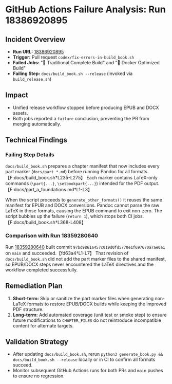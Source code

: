 # GitHub Actions Failure Analysis: Run 18386920895

## Incident Overview
- **Run URL:** [18386920895](https://github.com/Geonitab/architecture_as_code/actions/runs/18386920895)
- **Trigger:** Pull request `codex/fix-errors-in-build_book.sh`
- **Failed Jobs:** "🚀 Traditional Complete Build" and "🐳 Docker Optimized Build"
- **Failing Step:** `docs/build_book.sh --release` (invoked via `build_release.sh`)

## Impact
- Unified release workflow stopped before producing EPUB and DOCX assets.
- Both jobs reported a `failure` conclusion, preventing the PR from merging automatically.

## Technical Findings
### Failing Step Details
`docs/build_book.sh` prepares a chapter manifest that now includes every part marker (`docs/part_*.md`) before running Pandoc for all formats.【F:docs/build_book.sh†L235-L275】 Each marker contains LaTeX-only commands (`\part{...}`, `\setbookpart{...}`) intended for the PDF output.【F:docs/part_a_foundations.md†L1-L3】

When the script proceeds to `generate_other_formats()` it reuses the same manifest for EPUB and DOCX conversions. Pandoc cannot parse the raw LaTeX in those formats, causing the EPUB command to exit non-zero. The script bubbles up the failure (`return 1`), which stops both CI jobs.【F:docs/build_book.sh†L368-L408】

### Comparison with Run 18359280640
Run [18359280640](https://github.com/Geonitab/architecture_as_code/actions/runs/18359280640) built commit `97bd9861a457c019d0fd5770e1f697670a7ae0a1` on `main` and succeeded.【fd63a4†L1-L7】 That revision of `docs/build_book.sh` did not add the part marker files to the shared manifest, so EPUB/DOCX steps never encountered the LaTeX directives and the workflow completed successfully.

## Remediation Plan
1. **Short-term:** Skip or sanitize the part marker files when generating non-LaTeX formats to restore EPUB/DOCX builds while keeping the improved PDF structure.
2. **Long-term:** Add automated coverage (unit test or smoke step) to ensure future modifications to `CHAPTER_FILES` do not reintroduce incompatible content for alternate targets.

## Validation Strategy
- After updating `docs/build_book.sh`, rerun `python3 generate_book.py && docs/build_book.sh --release` locally or in CI to confirm all formats succeed.
- Monitor subsequent GitHub Actions runs for both PRs and `main` pushes to ensure no regression.
